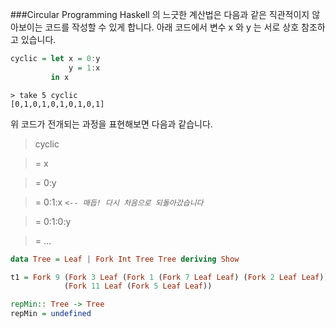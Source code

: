 ###Circular Programming
Haskell 의 느긋한 계산법은 다음과 같은 직관적이지 않아보이는 코드를 작성할 수 있게 합니다. 아래 코드에서 변수 x 와 y 는 서로 상호 참조하고 있습니다.
```haskell
cyclic = let x = 0:y
             y = 1:x
         in x
```

    > take 5 cyclic
    [0,1,0,1,0,1,0,1,0,1]

위 코드가 전개되는 과정을 표현해보면 다음과 같습니다.

>   cyclic

> = x

> = 0:y

> = 0:1:x *`<-- 매듭! 다시 처음으로 되돌아갔습니다`*

> = 0:1:0:y

> = ...

```haskell
data Tree = Leaf | Fork Int Tree Tree deriving Show

t1 = Fork 9 (Fork 3 Leaf (Fork 1 (Fork 7 Leaf Leaf) (Fork 2 Leaf Leaf)))
            (Fork 11 Leaf (Fork 5 Leaf Leaf))

repMin:: Tree -> Tree
repMin = undefined
```
